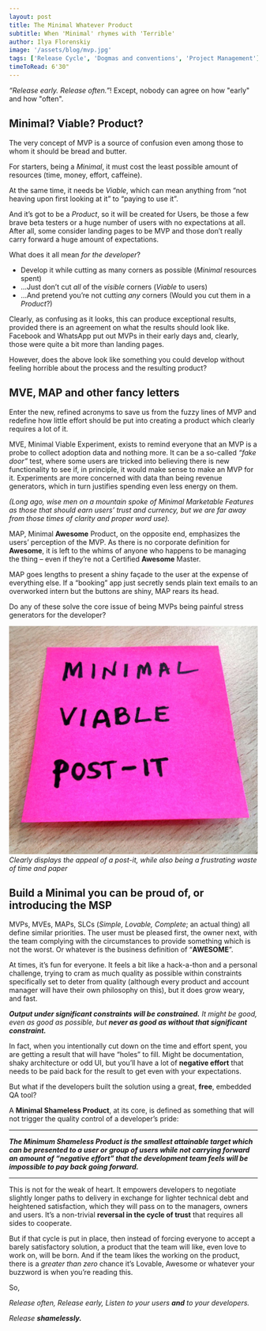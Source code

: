 ```yaml
---
layout: post
title: The Minimal Whatever Product
subtitle: When 'Minimal' rhymes with 'Terrible'
author: Ilya Florenskiy
image: '/assets/blog/mvp.jpg'
tags: ['Release Cycle', 'Dogmas and conventions', 'Project Management']
timeToRead: 6'30"
---
```

_“Release early. Release often.”_! Except, nobody can agree on how "early" and how "often".

## Minimal? Viable? Product?
The very concept of MVP is a source of confusion even among those to whom it should be bread and butter.  

For starters, being a _Minimal_, it must cost the least possible amount of resources (time, money, effort, caffeine).  

At the same time, it needs be _Viable_, which can mean anything from “not heaving upon first looking at it” to “paying to use it”. 

And it’s got to be a _Product_, so it will be created for Users, be those a few brave beta testers or a huge number of users with no expectations at all. After all, some consider landing pages to be MVP and those don’t really carry forward a huge amount of expectations. 

What does it all mean _for the developer_?

- Develop it while cutting as many corners as possible (_Minimal_ resources spent) 
- ...Just don’t cut _all_ of the _visible_ corners (_Viable_ to users) 
- ...And pretend you’re not cutting _any_ corners (Would you cut them in a _Product_?) 

Clearly, as confusing as it looks, this can produce exceptional results, provided there is an agreement on what the results should look like. Facebook and WhatsApp put out MVPs in their early days and, clearly, those were quite a bit more than landing pages. 

However, does the above look like something you could develop without feeling horrible about the process and the resulting product? 

## MVE, MAP and other fancy letters
Enter the new, refined acronyms to save us from the fuzzy lines of MVP and redefine how little effort should be put into creating a product which clearly requires a lot of it.  

MVE, Minimal Viable Experiment, exists to remind everyone that an MVP is a probe to collect adoption data and nothing more. It can be a so-called _“fake door”_ test, where some users are tricked into believing there is new functionality to see if, in principle, it would make sense to make an MVP for it. Experiments are more concerned with data than being revenue generators, which in turn justifies spending even less energy on them. 

_(Long ago, wise men on a mountain spoke of Minimal Marketable Features as those that should earn users’ trust and currency, but we are far away from those times of clarity and proper word use)._

MAP, Minimal **Awesome** Product, on the opposite end, emphasizes the users’ perception of the MVP. As there is no corporate definition for **Awesome**, it is left to the whims of anyone who happens to be managing the thing – even if they’re not a Certified **Awesome** Master. 

MAP goes lengths to present a shiny façade to the user at the expense of everything else. If a “booking” app just secretly sends plain text emails to an overworked intern but the buttons are shiny, MAP rears its head. 

Do any of these solve the core issue of being MVPs being painful stress generators for the developer? 

 ![A post-it completely occupied by the sentence 'minimal viable post-it'](/assets/blog/mvp.jpg)
_Clearly displays the appeal of a post-it, while also being a frustrating waste of time and paper_

## Build a Minimal you can be proud of, or introducing the MSP
MVPs, MVEs, MAPs, SLCs (_Simple, Lovable, Complete_; an actual thing) all define similar priorities. The user must be pleased first, the owner next, with the team complying with the circumstances to provide something which is not the worst. Or whatever is the business definition of “**AWESOME**”. 

At times, it’s fun for everyone. It feels a bit like a hack-a-thon and a personal challenge, trying to cram as much quality as possible within constraints specifically set to deter from quality (although every product and account manager will have their own philosophy on this), but it does grow weary, and fast.  

_**Output under significant constraints will be constrained.** It might be good, even as good as possible, but **never as good as without that significant constraint.**_

In fact, when you intentionally cut down on the time and effort spent, you are getting a result that will have “holes” to fill. Might be documentation, shaky architecture or odd UI, but you’ll have a lot of **negative effort** that needs to be paid back for the result to get even with your expectations. 

But what if the developers built the solution using a great, **free**, embedded QA tool?  

A **Minimal Shameless Product**, at its core, is defined as something that will not trigger the quality control of a developer’s pride: 

---

_**The Minimum Shameless Product is the smallest attainable target which can be presented to a user or group of users while not carrying forward an amount of “negative effort” that the development team feels will be impossible to pay back going forward.**_

---

This is not for the weak of heart. It empowers developers to negotiate slightly longer paths to delivery in exchange for lighter technical debt and heightened satisfaction, which they will pass on to the managers, owners and users. It’s a non-trivial **reversal in the cycle of trust** that requires all sides to cooperate. 

But if that cycle is put in place, then instead of forcing everyone to accept a barely satisfactory solution, a product that the team will like, even love to work on, will be born. And if the team likes the working on the product, there is a _greater than zero_ chance it’s Lovable, Awesome or whatever your buzzword is when you’re reading this. 

So, 

_Release often, Release early, Listen to your users **and** to your developers._

_Release **shamelessly.**_